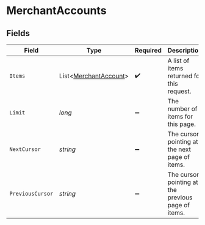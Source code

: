 # MerchantAccounts


## Fields

| Field                                                               | Type                                                                | Required                                                            | Description                                                         | Example                                                             |
| ------------------------------------------------------------------- | ------------------------------------------------------------------- | ------------------------------------------------------------------- | ------------------------------------------------------------------- | ------------------------------------------------------------------- |
| `Items`                                                             | List<[MerchantAccount](../../Models/Components/MerchantAccount.md)> | :heavy_check_mark:                                                  | A list of items returned for this request.                          |                                                                     |
| `Limit`                                                             | *long*                                                              | :heavy_minus_sign:                                                  | The number of items for this page.                                  | 20                                                                  |
| `NextCursor`                                                        | *string*                                                            | :heavy_minus_sign:                                                  | The cursor pointing at the next page of items.                      | ZXhhbXBsZTE                                                         |
| `PreviousCursor`                                                    | *string*                                                            | :heavy_minus_sign:                                                  | The cursor pointing at the previous page of items.                  | Xkjss7asS                                                           |